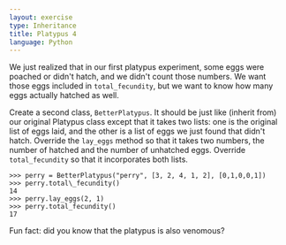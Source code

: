 ```yaml
---
layout: exercise
type: Inheritance
title: Platypus 4
language: Python
---
```


We just realized that in our first platypus experiment, some eggs were
poached or didn't hatch, and we didn't count those numbers. We want
those eggs included in `total_fecundity`, but we want to know how many
eggs actually hatched as well.

Create a second class, `BetterPlatypus`. It should be just like (inherit
from) our original Platypus class except that it takes two lists: one is
the original list of eggs laid, and the other is a list of eggs we just
found that didn't hatch. Override the `lay_eggs` method so that it takes
two numbers, the number of hatched and the number of unhatched eggs.
Override `total_fecundity` so that it incorporates both lists.

```
>>> perry = BetterPlatypus("perry", [3, 2, 4, 1, 2], [0,1,0,0,1])
>>> perry.total\_fecundity()
14
>>> perry.lay_eggs(2, 1)
>>> perry.total_fecundity()
17
```

Fun fact: did you know that the platypus is also venomous?
